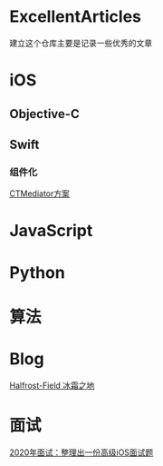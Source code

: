 # ExcellentArticles
建立这个仓库主要是记录一些优秀的文章

# iOS

## Objective-C

## Swift

### 组件化

[CTMediator方案](https://github.com/casatwy/CTMediator)


# JavaScript

# Python

# 算法


# Blog

[Halfrost-Field 冰霜之地](https://github.com/halfrost/Halfrost-Field)

# 面试
[2020年面试：整理出一份高级iOS面试题](https://zhuanlan.zhihu.com/p/77789398)
